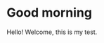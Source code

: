 <!DOCTYPE html>

<html>
  <h1> Good morning </h1>
  <p> Hello! Welcome, this is my test.
  </p>
  
  </html>
  

